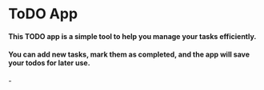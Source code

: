 # ToDO App

#### This TODO app is a simple tool to help you manage your tasks efficiently. 
#### You can add new tasks, mark them as completed, and the app will save your todos for later use.

-[]()
